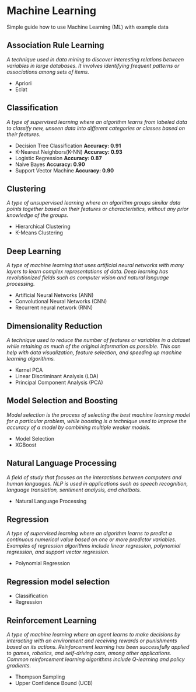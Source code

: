 # Machine Learning
Simple guide how to use Machine Learning (ML) with example data

## Association Rule Learning
*A technique used in data mining to discover interesting relations between variables in large databases. It involves identifying frequent patterns or associations among sets of items.*
- Apriori
- Eclat

## Classification
*A type of supervised learning where an algorithm learns from labeled data to classify new, unseen data into different categories or classes based on their features.*
- Decision Tree Classification  **Accuracy: 0.91**
- K-Nearest Neighbors(K-NN)     **Accuracy: 0.93**
- Logistic Regression           **Accuracy: 0.87**
- Naive Bayes                   **Accuracy: 0.90**
- Support Vector Machine        **Accuracy: 0.90**

## Clustering
*A type of unsupervised learning where an algorithm groups similar data points together based on their features or characteristics, without any prior knowledge of the groups.*
- Hierarchical Clustering
- K-Means Clustering

## Deep Learning
*A type of machine learning that uses artificial neural networks with many layers to learn complex representations of data. Deep learning has revolutionized fields such as computer vision and natural language processing.*
- Artificial Neural Networks (ANN)
- Convolutional Neural Networks (CNN)
- Recurrent neural network (RNN)

## Dimensionality Reduction
*A technique used to reduce the number of features or variables in a dataset while retaining as much of the original information as possible. This can help with data visualization, feature selection, and speeding up machine learning algorithms.*
- Kernel PCA
- Linear Discriminant Analysis (LDA)
- Principal Component Analysis (PCA)

## Model Selection and Boosting
*Model selection is the process of selecting the best machine learning model for a particular problem, while boosting is a technique used to improve the accuracy of a model by combining multiple weaker models.*
- Model Selection
- XGBoost

## Natural Language Processing
*A field of study that focuses on the interactions between computers and human languages. NLP is used in applications such as speech recognition, language translation, sentiment analysis, and chatbots.*
- Natural Language Processing

## Regression
*A type of supervised learning where an algorithm learns to predict a continuous numerical value based on one or more predictor variables. Examples of regression algorithms include linear regression, polynomial regression, and support vector regression.*
- Polynomial Regression

## Regression model selection
- Classification
- Regression

## Reinforcement Learning
*A type of machine learning where an agent learns to make decisions by interacting with an environment and receiving rewards or punishments based on its actions. Reinforcement learning has been successfully applied to games, robotics, and self-driving cars, among other applications. Common reinforcement learning algorithms include Q-learning and policy gradients.*
- Thompson Sampling
- Upper Confidence Bound (UCB)
